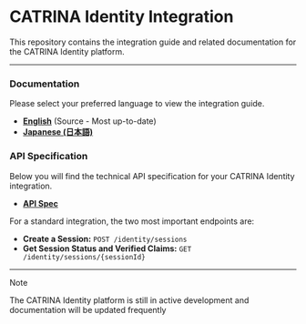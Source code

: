 # CATRINA Identity Integration

This repository contains the integration guide and related documentation for the CATRINA Identity platform.

---

### Documentation

Please select your preferred language to view the integration guide.

- [**English**](/docs/en/integration-guide.md) (Source - Most up-to-date)
- [**Japanese (日本語)**](/docs/ja/integration-guide.md)

### API Specification

Below you will find the technical API specification for your CATRINA Identity integration.

- [**API Spec**](api-spec.yaml)

For a standard integration, the two most important endpoints are:

- **Create a Session:** `POST /identity/sessions`
- **Get Session Status and Verified Claims:** `GET /identity/sessions/{sessionId}`

---

> [!NOTE]
> The CATRINA Identity platform is still in active development and documentation will be updated frequently
